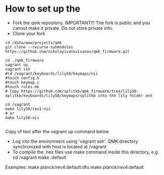 # How to set up the

- Fork the qmk repository. IMPORTANT!!! The fork is public and you cannot
make it private. Do not store private info.
- Clone your fork
```
cd /data/www/projects/qmk
git clone --recurse-submodules https://github.com/nikolayivanovivanov/qmk_firmware.git

cd ./qmk_firmware
vagrant up
vagrant ssh
#cd /vagrant/keyboards/lily58/keymaps/nii
#touch config.h
#touch keymap.c
#touch rules.mk
# Copy https://github.com/splitkb/qmk_firmware/tree/lily58-splitkb/keyboards/lily58/keymaps/splitkb into the lily folder and

cd /vagrant
make lily58/rev1:nii
# or
make lily58:nii


```


Copy of text after the vagrant up command below
- Log into the environment using 'vagrant ssh'. QMK directory synchronized with
host is located at /vagrant
- To compile the .hex files use make command inside this directory, e.g.
   cd /vagrant
   make <keyboard>:default

Examples:
   make planck/rev4:default:dfu
   make planck/rev4:default
